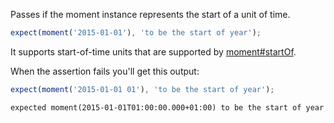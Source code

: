 Passes if the moment instance represents the start of a unit of time.

```js
expect(moment('2015-01-01'), 'to be the start of year');
```

It supports start-of-time units that are supported by [moment#startOf](http://momentjs.com/docs/#/manipulating/start-of/).

When the assertion fails you'll get this output:

```js
expect(moment('2015-01-01 01'), 'to be the start of year');
```

```output
expected moment(2015-01-01T01:00:00.000+01:00) to be the start of year
```
